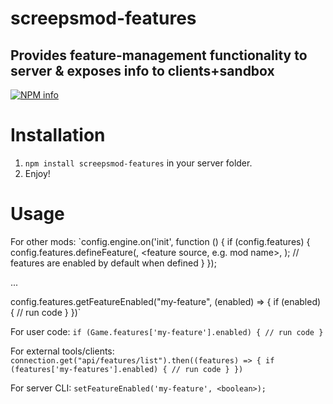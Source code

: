 # screepsmod-features

## Provides feature-management functionality to server &amp; exposes info to clients+sandbox

[![NPM info](https://nodei.co/npm/screepsmod-features.png?downloads=true)](https://npmjs.org/package/screepsmod-features)

# Installation 

1. `npm install screepsmod-features` in your server folder.
2. Enjoy!

# Usage

For other mods:
`config.engine.on('init', function () {
    if (config.features) {
        config.features.defineFeature(<feature name>, <feature source, e.g. mod name>, <feature version>); // features are enabled by default when defined
    }
});

...

config.features.getFeatureEnabled("my-feature", (enabled) => {
    if (enabled) {
        // run code
    }
})`

For user code:
`if (Game.features['my-feature'].enabled) {
    // run code
}`

For external tools/clients:
`connection.get("api/features/list").then((features) => {
    if (features['my-features'].enabled) {
        // run code
    }
})`

For server CLI:
`setFeatureEnabled('my-feature', <boolean>);`